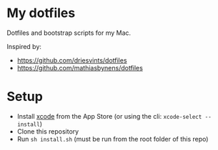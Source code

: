 # My dotfiles

Dotfiles and bootstrap scripts for my Mac.

Inspired by:
- https://github.com/driesvints/dotfiles
- https://github.com/mathiasbynens/dotfiles

# Setup

- Install [xcode](https://developer.apple.com/xcode/) from the App Store (or using the cli: `xcode-select --install`)
- Clone this repository
- Run `sh install.sh` (must be run from the root folder of this repo)
